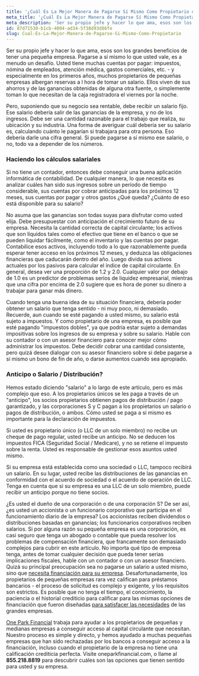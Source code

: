```yaml
---
title: '¿Cuál Es La Mejor Manera de Pagarse Sí Mismo Como Propietario de Una Empresa?'
meta_title: '¿Cuál Es La Mejor Manera de Pagarse Sí Mismo Como Propietario de Una Empresa?'
meta_description: 'Ser su propio jefe y hacer lo que ama, esos son los grandes beneficios de tener una pequeña empresa. Pagarse a sí mismo lo que usted vale, es a menudo un desafío. Pero, suponiendo que su negocio sea rentable, debe recibir un salario fijo. Ese salario debería salir de las ganancias de la empresa, y no de los ingresos. Debe ser una cantidad razonable para el trabajo que realiza, su ubicación y su industria.'
id: 87d71530-b1cb-4004-ad34-5f38d93d86fe
slug: Cual-Es-La-Mejor-Manera-de-Pagarse-Si-Mismo-Como-Propietario
---
```

Ser su propio jefe y hacer lo que ama, esos son los grandes beneficios de tener una pequeña empresa. Pagarse a sí mismo lo que usted vale, es a menudo un desafío. Usted tiene muchas cuentas por pagar: impuestos, nómina de empleados, atención médica, gastos comerciales, etc. - y especialmente en los primeros años, muchos propietarios de pequeñas empresas albergan reservas a l hora de tomar un salario. Ellos viven de sus ahorros y de las ganancias obtenidas de alguna otra fuente, o simplemente toman lo que necesitan de la caja registradora el viernes por la noche.

Pero, suponiendo que su negocio sea rentable, debe recibir un salario fijo. Ese salario debería salir de las ganancias de la empresa, y no de los ingresos. Debe ser una cantidad razonable para el trabajo que realiza, su ubicación y su industria. 
Una forma de averiguar cuál debería ser su salario es, calculando cuánto le pagarían si trabajara para otra persona. Eso debería darle una cifra general. Si puede pagarse a sí mismo ese salario, o no, todo va a depender de los números.

### Haciendo los cálculos salariales

Si no tiene un contador, entonces debe conseguir una buena aplicación informática de contabilidad. De cualquier manera, lo que necesita es analizar cuáles han sido sus  ingresos sobre un período de tiempo considerable, sus cuentas por cobrar anticipadas para los próximos 12 meses, sus cuentas por pagar y otros gastos ¿Qué queda? ¿Cuánto de eso está disponible para su salario? 

No asuma que las ganancias son todas suyas para disfrutar como usted elija. Debe presupuestar con anticipación el crecimiento futuro de su empresa. Necesita la cantidad correcta de capital circulante; los activos que son líquidos tales como el efectivo que tiene en el banco o que se pueden liquidar fácilmente, como el inventario y las cuentas por pagar. Contabilice esos activos, incluyendo todo a lo que razonablemente pueda esperar tener acceso en los próximos 12 meses, y deduzca las obligaciones financieras que caducarán dentro del año. Luego divida sus activos actuales por los pasivos para calcular el índice de capital circulante. En general, desea ver una proporción de 1.2 y 2.0. Cualquier valor por debajo de 1.0 es un predictor de problemas serios de liquidez empresarial, mientras que una cifra por encima de 2.0 sugiere que es hora de poner su dinero a trabajar para ganar más dinero.

Cuando tenga una buena idea de su situación financiera, debería poder obtener un salario que tenga sentido - ni muy poco, ni demasiado. Recuerde, aun cuando se esté pagando a usted mismo, su salario está sujeto a impuestos. Y como propietario de una empresa, es posible que esté pagando "impuestos dobles", ya que podría estar sujeto a demandas impositivas sobre los ingresos de su empresa y sobre su salario. Hable con su contador o con un asesor financiero para conocer mejor  cómo administrar los impuestos. Debe decidir cobrar una cantidad consistente, pero quizá desee dialogar con su asesor financiero sobre si debe pagarse a sí mismo un bono de fin de año, o darse aumentos cuando sea apropiado.

### Anticipo o Salario / Distribución?

Hemos estado diciendo "salario" a lo largo de este artículo, pero es más complejo que eso. A los propietarios únicos se les paga a través de un "anticipo", los socios propietarios obtienen pagos de distribución / pago garantizado, y las corporaciones S y C pagan a los propietarios un salario o pagos de distribución, o ambos. Cómo usted se paga a sí mismo es importante para la declaración de impuestos. 

Si usted es propietario único (o LLC de un solo miembro) no recibe un cheque de pago regular, usted recibe un anticipo. No se deducen los impuestos FICA (Seguridad Social / Medicare), y no se retiene el impuesto sobre la renta. Usted es responsable de gestionar esos asuntos usted mismo.  

Si su empresa está establecida como una sociedad o LLC, tampoco recibirá un salario. En su lugar, usted recibe las distribuciones de las ganancias en conformidad con el acuerdo de sociedad o el acuerdo de operación de LLC. Tenga en cuenta que si su empresa es una LLC de un solo miembro, puede recibir un anticipo porque no tiene socios.

¿Es usted el dueño de una corporación o de una corporación S? De ser así, ¿es usted un accionista o un funcionario corporativo que participa en el funcionamiento diario de la empresa? Los accionistas reciben dividendos o distribuciones basadas en ganancias; los funcionarios corporativos reciben salarios. Si por alguna razón su pequeña empresa es una corporación, es casi seguro que tenga un abogado o contable que pueda resolver los problemas de compensación financiera, que francamente son demasiado complejos para cubrir en este artículo. 
No importa qué tipo de empresa tenga, antes de tomar cualquier decisión que pueda tener serias implicaciones fiscales, hable con un contador o con un asesor financiero.
Quizá su principal preocupación sea no pagarse un salario a usted mismo, sino que [necesita financiación para su empresa](https://www.oneparkfinancial.com/es/articulos/asegurar-capital-cuando-el-banco-no-puede-proporcionarle-fondos-adicionales). Desafortunadamente, los propietarios de pequeñas empresas rara vez califican para préstamos bancarios - el proceso de solicitud es complejo y exigente, y los requisitos son estrictos. Es posible que no tenga el tiempo, el conocimiento, la paciencia o el historial crediticio para calificar para las mismas opciones de financiación que fueron diseñadas [para satisfacer las necesidades](https://www.oneparkfinancial.com/es/) de las grandes empresas.

[One Park Financial](https://www.oneparkfinancial.com/es/) trabaja para ayudar a los propietarios de pequeñas y medianas empresas a conseguir acceso al capital circulante que necesitan. Nuestro proceso es simple y directo, y hemos ayudado a muchas pequeñas empresas que han sido rechazadas por los bancos a conseguir acceso a la financiación, incluso cuando el propietario de la empresa no tiene una calificación crediticia perfecta. Visite oneparkfinancial.com, o llame al **855.218.8819** para descubrir cuáles son las opciones que tienen sentido para usted y su empresa.